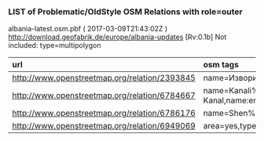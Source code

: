  
### LIST of Problematic/OldStyle OSM Relations with role=outer 
albania-latest.osm.pbf ( 2017-03-09T21:43:02Z ) http://download.geofabrik.de/europe/albania-updates [Rv:0.1b]
Not included: type=multipolygon 
 
|  url                                      |  osm tags  
| :---------------------------------------  | :---------------------------
| http://www.openstreetmap.org/relation/2393845 | name=Извори%20%Свети%20%Наум,type=multipolygon,
| http://www.openstreetmap.org/relation/6784667 | name=Kanali%20%i%20%Butrintit,type=multipolygon,name:de=Vivar-Kanal,name:en=Vivari%20%Channel,name:it=Canale%20%di%20%Vivari,name:sq=Kanali%20%i%20%Butrintit,wikipedia=en:Vivari%20%Channel,
| http://www.openstreetmap.org/relation/6786176 | name=Shen%20%Pali,type=multipolygon,
| http://www.openstreetmap.org/relation/6949069 | area=yes,type=multipolygon,
 
